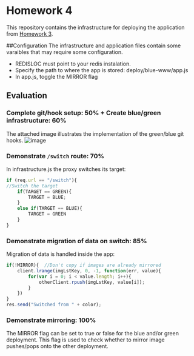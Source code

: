 # Homework 4
This repository contains the infrastructure for deploying the application from [Homework 3](https://github.com/jssmith1/Queues/). 

##Configuration
The infrastructure and application files contain some varaibles that may require some configuration.
* REDISLOC must point to your redis instalation.
* Specify the path to where the app is stored: deploy/blue-www/app.js
* In app.js, toggle the MIRROR flag

## Evaluation 

### Complete git/hook setup: 50% + Create blue/green infrastructure: 60%
The attached image illustrates the implementation of the green/blue git hooks.
![image](https://cloud.githubusercontent.com/assets/5032534/7012749/6553e374-dc81-11e4-913f-2370f7c91bea.png)

### Demonstrate `/switch` route: 70%
In infrastructure.js the proxy switches its target:
```javascript
if (req.url == "/switch"){
//Switch the target
	if(TARGET == GREEN){
		TARGET = BLUE;
	}
	else if(TARGET == BLUE){
		TARGET = GREEN
	}
}
```
### Demonstrate migration of data on switch: 85%
Migration of data is handled inside the app:
```javascript
if(!MIRROR){  //Don't copy if images are already mirrored
	client.lrange(imgLstKey, 0, -1, function(err, value){
		for(var i = 0; i < value.length; i++){
			otherClient.rpush(imgLstKey, value[i]);
		}
	})
}
res.send("Switched from " + color);
```

### Demonstrate mirroring: 100%
The MIRROR flag can be set to true or false for the blue and/or green deployment. This flag is used to check whether to mirror image pushes/pops onto the other deployment.
